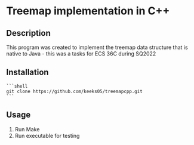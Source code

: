 # Treemap implementation in C++

## Description
This program was created to implement the treemap data structure that is native to Java - this was a tasks for ECS 36C during SQ2022

## Installation
    ```shell
    git clone https://github.com/keeks05/treemapcpp.git
    ```

## Usage
1. Run Make
2. Run executable for testing 

